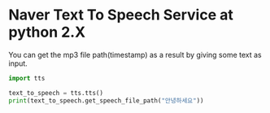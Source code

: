 # Naver Text To Speech Service at python 2.X

You can get the mp3 file path(timestamp) as a result by giving some text as input.

``` python
import tts

text_to_speech = tts.tts()
print(text_to_speech.get_speech_file_path("안녕하세요"))
```

